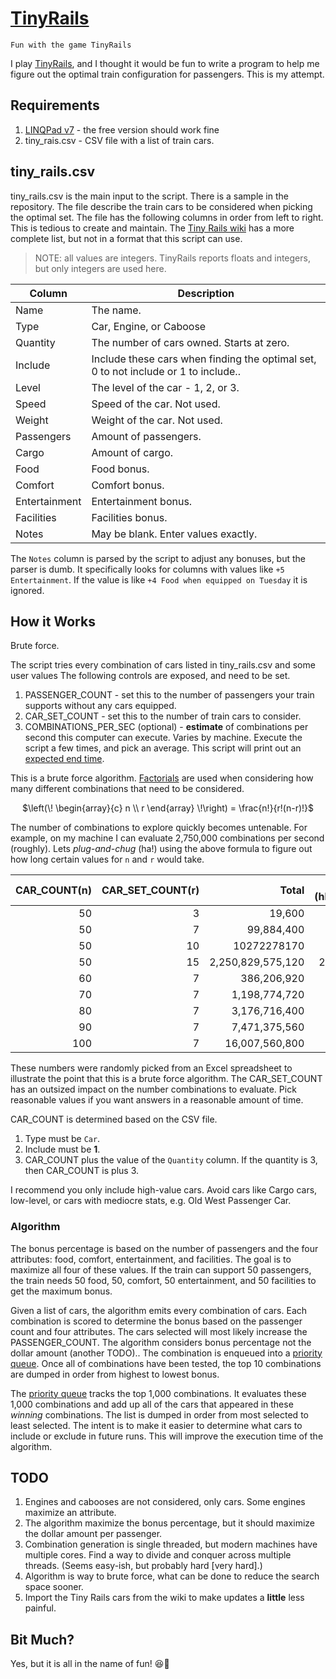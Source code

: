 # [TinyRails][TinyRails]

`Fun with the game TinyRails`

I play [TinyRails][TinyRailsWiki], and I thought it would be fun to
write a program to help me figure out the optimal train configuration
for passengers.  This is my attempt.

## Requirements

1. [LINQPad v7](https://www.linqpad.net/) - the free version should work fine
1. tiny_rais.csv - CSV file with a list of train cars.


## tiny_rails.csv

tiny_rails.csv is the main input to the script.  There is a sample in
the repository.  The file describe the train cars to be considered
when picking the optimal set.  The file has the following columns in
order from left to right.  This is tedious to create and maintain.
The [Tiny Rails wiki][TinyRailsWiki] has a more complete list, but not
in a format that this script can use.

> NOTE: all values are integers.  TinyRails reports floats and
> integers, but only integers are used here.

| Column        | Description                                                                          |
|---------------|--------------------------------------------------------------------------------------|
| Name          | The name.                                                                            |
| Type          | Car, Engine, or Caboose                                                              |
| Quantity      | The number of cars owned.  Starts at zero.                                           |
| Include       | Include these cars when finding the optimal set, 0 to not include or 1 to include.. |
| Level         | The level of the car - 1, 2, or 3.                                                   |
| Speed         | Speed of the car. Not used.                                                          |
| Weight        | Weight of the car. Not used.                                                         |
| Passengers    | Amount of passengers.                                                                |
| Cargo         | Amount of cargo.                                                                     |
| Food          | Food bonus.                                                                          |
| Comfort       | Comfort bonus.                                                                       |
| Entertainment | Entertainment bonus.                                                                 |
| Facilities    | Facilities bonus.                                                                    |
| Notes         | May be blank.  Enter values exactly.                                                 |

The `Notes` column is parsed by the script to adjust any bonuses, but
the parser is dumb.  It specifically looks for columns with values
like `+5 Entertainment`.  If the value is like `+4 Food when equipped
on Tuesday` it is ignored.

## How it Works

Brute force.

The script tries every combination of cars listed in tiny_rails.csv
and some user values The following controls are exposed, and need to
be set.

1. PASSENGER\_COUNT - set this to the number of passengers your
   train supports without any cars equipped.
1. CAR\_SET\_COUNT - set this to the number of train cars to consider.
1. COMBINATIONS\_PER\_SEC (optional) - **estimate** of combinations
   per second this computer can execute.  Varies by machine.  Execute
   the script a few times, and pick an average.  This script will
   print out an [expected end time](https://en.wikipedia.org/wiki/Halting_problem).

This is a brute force algorithm.  [Factorials][factorial] are used
when considering how many different combinations that need to be
considered.

<center>

$`\left(\!
    \begin{array}{c}
      n \\
      r
    \end{array}
  \!\right) = \frac{n!}{r!(n-r)!}`$

</center>

The number of combinations to explore quickly becomes untenable.  For
example, on my machine I can evaluate 2,750,000 combinations per
second (roughly).  Lets *plug-and-chug* (ha!) using the above formula
to figure out how long certain values for `n` and `r` would take.

| CAR\_COUNT(n) | CAR\_SET\_COUNT(r) |             Total | Estimate (hh:mm:ss) |
|--------------:|-------------------:|------------------:|--------------------:|
|            50 |                  3 |            19,600 |             0:00:00 |
|            50 |                  7 |        99,884,400 |             0:00:40 |
|            50 |                 10 |       10272278170 |             1:08:29 |
|            50 |                 15 | 2,250,829,575,120 |           250:05:32 |
|            60 |                  7 |       386,206,920 |             0:02:34 |
|            70 |                  7 |     1,198,774,720 |             0:08:00 |
|            80 |                  7 |     3,176,716,400 |             0:21:11 |
|            90 |                  7 |     7,471,375,560 |             0:49:49 |
|           100 |                  7 |    16,007,560,800 |             1:46:43 |

These numbers were randomly picked from an Excel spreadsheet to
illustrate the point that this is a brute force algorithm.  The
CAR\_SET\_COUNT has an outsized impact on the number combinations to
evaluate.  Pick reasonable values if you want answers in a reasonable
amount of time.

CAR\_COUNT is determined based on the CSV file.

1. Type must be `Car`.
1. Include must be **1**.
1. CAR\_COUNT plus the value of the `Quantity` column.  If the
   quantity is 3, then CAR\_COUNT is plus 3.

I recommend you only include high-value cars.  Avoid cars like Cargo
cars, low-level, or cars with mediocre stats, e.g. Old West Passenger
Car.

### Algorithm

The bonus percentage is based on the number of passengers and the four
attributes: food, comfort, entertainment, and facilities.  The goal is
to maximize all four of these values.  If the train can support 50
passengers, the train needs 50 food, 50, comfort, 50 entertainment,
and 50 facilities to get the maximum bonus.

Given a list of cars, the algorithm emits every combination of cars.
Each combination is scored to determine the bonus based on the
passenger count and four attributes.  The cars selected will most
likely increase the PASSENGER\_COUNT.  The algorithm considers bonus
percentage not the dollar amount (another TODO).. The combination is
enqueued into a [priority queue][pq].  Once all of combinations have
been tested, the top 10 combinations are dumped in order from highest
to lowest bonus.

The [priority queue][pq] tracks the top 1,000 combinations.  It
evaluates these 1,000 combinations and add up all of the cars that
appeared in these *winning* combinations.  The list is dumped in order
from most selected to least selected.  The intent is to make it easier
to determine what cars to include or exclude in future runs.  This
will improve the execution time of the algorithm.

## TODO

1. Engines and cabooses are not considered, only cars.  Some engines
   maximize an attribute.
1. The algorithm maximize the bonus percentage, but it should maximize
   the dollar amount per passenger.
1. Combination generation is single threaded, but modern machines have
   multiple cores.  Find a way to divide and conquer across multiple
   threads.  (Seems easy-ish, but probably hard [very hard].)
1. Algorithm is way to brute force, what can be done to reduce the
   search space sooner.
1. Import the Tiny Rails cars from the wiki to make updates a
   **little** less painful.

## Bit Much?

Yes, but it is all in the name of fun! 😆🚂


[factorial]: https://en.wikipedia.org/wiki/Factorial
[pq]: https://en.wikipedia.org/wiki/Priority_queue
[TinyRails]: https://www.tinytitanstudios.com/games/tiny-rails
[TinyRailsWiki]: https://tinyrails.fandom.com/wiki/Tiny_Rails_Wiki
[WikiCars]: https://tinyrails.fandom.com/wiki/Cars

